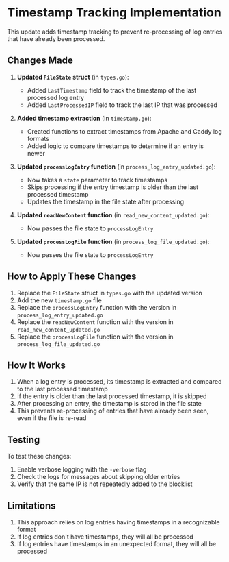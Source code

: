 # Timestamp Tracking Implementation

This update adds timestamp tracking to prevent re-processing of log entries that have already been processed.

## Changes Made

1. **Updated `FileState` struct** (in `types.go`):
   - Added `LastTimestamp` field to track the timestamp of the last processed log entry
   - Added `LastProcessedIP` field to track the last IP that was processed

2. **Added timestamp extraction** (in `timestamp.go`):
   - Created functions to extract timestamps from Apache and Caddy log formats
   - Added logic to compare timestamps to determine if an entry is newer

3. **Updated `processLogEntry` function** (in `process_log_entry_updated.go`):
   - Now takes a `state` parameter to track timestamps
   - Skips processing if the entry timestamp is older than the last processed timestamp
   - Updates the timestamp in the file state after processing

4. **Updated `readNewContent` function** (in `read_new_content_updated.go`):
   - Now passes the file state to `processLogEntry`

5. **Updated `processLogFile` function** (in `process_log_file_updated.go`):
   - Now passes the file state to `processLogEntry`

## How to Apply These Changes

1. Replace the `FileState` struct in `types.go` with the updated version
2. Add the new `timestamp.go` file
3. Replace the `processLogEntry` function with the version in `process_log_entry_updated.go`
4. Replace the `readNewContent` function with the version in `read_new_content_updated.go`
5. Replace the `processLogFile` function with the version in `process_log_file_updated.go`

## How It Works

1. When a log entry is processed, its timestamp is extracted and compared to the last processed timestamp
2. If the entry is older than the last processed timestamp, it is skipped
3. After processing an entry, the timestamp is stored in the file state
4. This prevents re-processing of entries that have already been seen, even if the file is re-read

## Testing

To test these changes:
1. Enable verbose logging with the `-verbose` flag
2. Check the logs for messages about skipping older entries
3. Verify that the same IP is not repeatedly added to the blocklist

## Limitations

1. This approach relies on log entries having timestamps in a recognizable format
2. If log entries don't have timestamps, they will all be processed
3. If log entries have timestamps in an unexpected format, they will all be processed